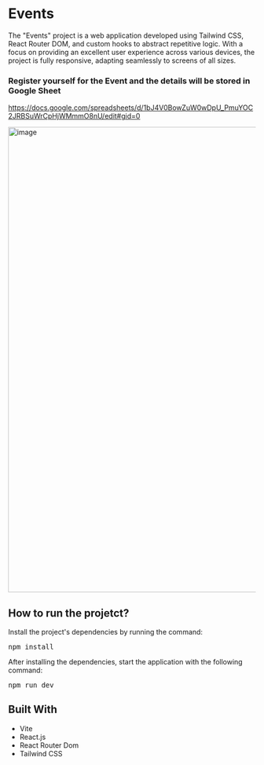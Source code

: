# Events

The "Events" project is a web application developed using Tailwind CSS, React Router DOM, and custom hooks to abstract repetitive logic. With a focus on providing an excellent user experience across various devices, the project is fully responsive, adapting seamlessly to screens of all sizes.

### Register yourself for the Event and the details will be stored in Google Sheet
https://docs.google.com/spreadsheets/d/1bJ4V0BowZuW0wDpU_PmuYOC2JRBSuWrCpHjWMmmO8nU/edit#gid=0

<img width="948" alt="image" src="https://github.com/Saphal47/eventPage/assets/81916015/047f4262-203f-4b11-ab68-a7adc4837927">



## How to run the projetct?

Install the project's dependencies by running the command:

<pre>npm install</pre>

After installing the dependencies, start the application with the following command:

<pre>npm run dev</pre>



## Built With

- Vite
- React.js
- React Router Dom
- Tailwind CSS

